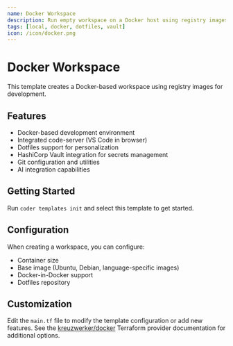 ```yaml
---
name: Docker Workspace
description: Run empty workspace on a Docker host using registry images
tags: [local, docker, dotfiles, vault]
icon: /icon/docker.png
---
```


# Docker Workspace

This template creates a Docker-based workspace using registry images for development.

## Features

- Docker-based development environment
- Integrated code-server (VS Code in browser)
- Dotfiles support for personalization
- HashiCorp Vault integration for secrets management
- Git configuration and utilities
- AI integration capabilities

## Getting Started

Run `coder templates init` and select this template to get started.

## Configuration

When creating a workspace, you can configure:

- Container size
- Base image (Ubuntu, Debian, language-specific images)
- Docker-in-Docker support
- Dotfiles repository

## Customization

Edit the `main.tf` file to modify the template configuration or add new features.
See the [kreuzwerker/docker](https://registry.terraform.io/providers/kreuzwerker/docker) Terraform provider documentation for additional options.

